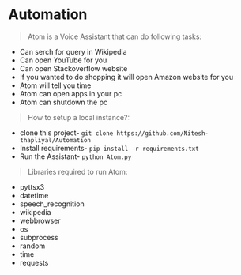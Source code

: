 # Automation

> Atom is a Voice Assistant that can do following tasks:
- Can serch for query in Wikipedia
- Can open YouTube for you
- Can open Stackoverflow website 
- If you wanted to do shopping it will open Amazon website for you
- Atom will tell you time
- Atom can open apps in your pc
- Atom can shutdown the pc

> How to setup a local instance?:
- clone this project-
  `git clone https://github.com/Nitesh-thapliyal/Automation`
- Install requirements-
  `pip install -r requirements.txt`
- Run the Assistant-
  `python Atom.py`

> Libraries required to run Atom:
- pyttsx3
- datetime
- speech_recognition 
- wikipedia
- webbrowser
- os
- subprocess
- random
- time
- requests
